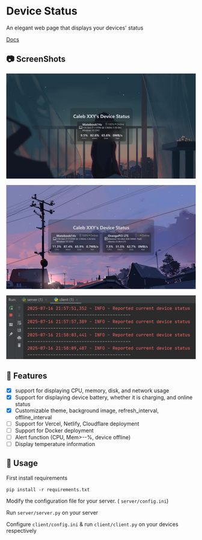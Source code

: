 # Device Status

An elegant web page that displays your devices' status

[Docs](http://docs.xuxiny.top/device-status/)

## 📷 ScreenShots

![](./Screenshots/Screenshot01.png)

![](./Screenshots/Screenshot02.png)

![](./Screenshots/Screenshot03.png)

## 🚀 Features

- [x] support for displaying CPU, memory, disk, and network usage
- [x] Support for displaying device battery, whether it is charging, and online status
- [x] Customizable theme, background image, refresh_interval, offline_interval
- [ ] Support for Vercel, Netlify, Cloudflare deployment
- [ ] Support for Docker deployment
- [ ] Alert function (CPU, Mem>--%, device offline)
- [ ] Display temperature information

## 🔨 Usage

First install requirements
```
pip install -r requirements.txt
```

Modify the configuration file for your server. ( `server/config.ini`)

Run `server/server.py` on your server

Configure `client/config.ini` & run `client/client.py` on your devices respectively